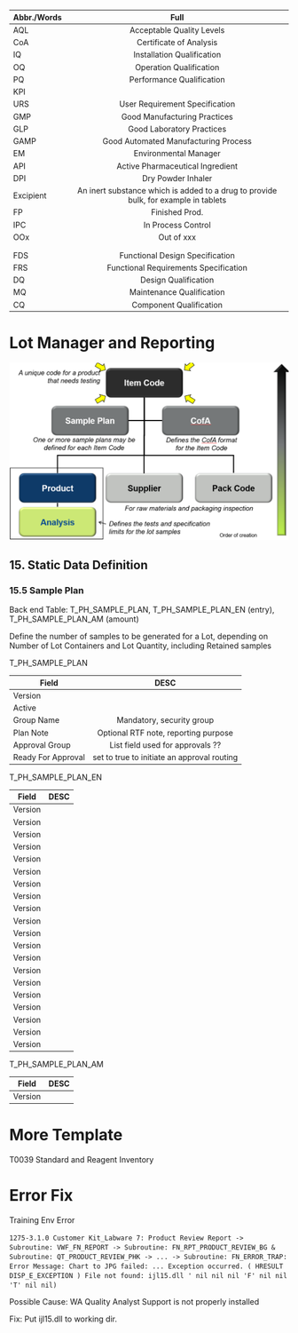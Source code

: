 
| Abbr./Words   | Full           | 
| ------------- |:-------------:|
| AQL    | Acceptable Quality Levels |
| CoA    | Certificate of Analysis |
| IQ    | Installation Qualification |
| OQ    | Operation Qualification |
| PQ    | Performance Qualification |
| KPI    |  |
| URS    | User Requirement Specification |
| GMP    | Good Manufacturing Practices |
| GLP    | Good Laboratory Practices |
| GAMP | Good Automated Manufacturing Process |
| EM    | Environmental Manager |
| API | Active Pharmaceutical Ingredient |
| DPI | Dry Powder Inhaler |
| Excipient | An inert substance which is added to a drug to provide bulk, for example in tablets |
| FP | Finished Prod. |
| IPC | In Process Control |
| OOx | Out of xxx |
|     |  |
|     |  |
| FDS    | Functional Design Specification |
| FRS    | Functional Requirements Specification |
| DQ    | Design Qualification |
| MQ    | Maintenance Qualification |
| CQ    | Component Qualification |

# Lot Manager and Reporting

![img](https://github.com/tinonogood/Note/blob/master/img/LW_PS_LM_Structure.PNG)

## 15. Static Data Definition

### 15.5 Sample Plan

Back end Table: T_PH_SAMPLE_PLAN, T_PH_SAMPLE_PLAN_EN (entry), T_PH_SAMPLE_PLAN_AM (amount)

Define the number of samples to be generated for a Lot, depending on Number of Lot Containers and Lot Quantity, including Retained samples

T_PH_SAMPLE_PLAN

| Field   | DESC           | 
| ------------- |:-------------:|
| Version |  |
| Active |  |
| Group Name | Mandatory, security group |
| Plan Note | Optional RTF note, reporting purpose |
| Approval Group | List field used for approvals ?? |
| Ready For Approval | set to true to initiate an approval routing |

T_PH_SAMPLE_PLAN_EN

| Field   | DESC           | 
| ------------- |:-------------:|
| Version |  |
| Version |  |
| Version |  |
| Version |  |
| Version |  |
| Version |  |
| Version |  |
| Version |  |
| Version |  |
| Version |  |
| Version |  |
| Version |  |
| Version |  |
| Version |  |
| Version |  |
| Version |  |
| Version |  |
| Version |  |
| Version |  |
| Version |  |

T_PH_SAMPLE_PLAN_AM

| Field   | DESC           | 
| ------------- |:-------------:|
| Version |  |


# More Template

T0039 Standard and Reagent Inventory


# Error Fix

Training Env Error

`1275-3.1.0 Customer Kit_Labware 7: Product Review Report -> Subroutine: VWF_FN_REPORT -> Subroutine: FN_RPT_PRODUCT_REVIEW_BG & Subroutine: QT_PRODUCT_REVIEW_PHK -> ... -> Subroutine: FN_ERROR_TRAP: Error Message: Chart to JPG failed: ... Exception occurred. ( HRESULT DISP_E_EXCEPTION ) File not found: ijl15.dll ' nil nil nil 'F' nil nil 'T' nil nil) `

Possible Cause: WA Quality Analyst Support is not properly installed

Fix: Put ijl15.dll to  working dir.

